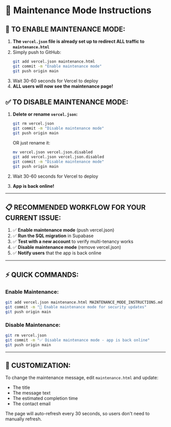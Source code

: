 # 🚧 Maintenance Mode Instructions

## 🔴 TO ENABLE MAINTENANCE MODE:

1. **The `vercel.json` file is already set up to redirect ALL traffic to `maintenance.html`**
2. Simply push to GitHub:
   ```bash
   git add vercel.json maintenance.html
   git commit -m "Enable maintenance mode"
   git push origin main
   ```
3. Wait 30-60 seconds for Vercel to deploy
4. **ALL users will now see the maintenance page!**

## ✅ TO DISABLE MAINTENANCE MODE:

1. **Delete or rename `vercel.json`:**
   ```bash
   git rm vercel.json
   git commit -m "Disable maintenance mode"
   git push origin main
   ```
   
   OR just rename it:
   ```bash
   mv vercel.json vercel.json.disabled
   git add vercel.json vercel.json.disabled
   git commit -m "Disable maintenance mode"
   git push origin main
   ```

2. Wait 30-60 seconds for Vercel to deploy
3. **App is back online!**

---

## 📋 RECOMMENDED WORKFLOW FOR YOUR CURRENT ISSUE:

1. ✅ **Enable maintenance mode** (push vercel.json)
2. ✅ **Run the SQL migration** in Supabase
3. ✅ **Test with a new account** to verify multi-tenancy works
4. ✅ **Disable maintenance mode** (remove vercel.json)
5. ✅ **Notify users** that the app is back online

---

## ⚡ QUICK COMMANDS:

### Enable Maintenance:
```bash
git add vercel.json maintenance.html MAINTENANCE_MODE_INSTRUCTIONS.md
git commit -m "🚧 Enable maintenance mode for security updates"
git push origin main
```

### Disable Maintenance:
```bash
git rm vercel.json
git commit -m "✅ Disable maintenance mode - app is back online"
git push origin main
```

---

## 🎨 CUSTOMIZATION:

To change the maintenance message, edit `maintenance.html` and update:
- The title
- The message text
- The estimated completion time
- The contact email

The page will auto-refresh every 30 seconds, so users don't need to manually refresh.

